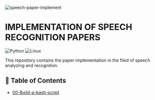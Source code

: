 ![speech-paper-implement](https://socialify.git.ci/hamedzeinalzadeh/bash-tutorials/image?font=KoHo&forks=1&logo=https%3A%2F%2Fupload.wikimedia.org%2Fwikipedia%2Fcommons%2Fthumb%2F8%2F82%2FGnu-bash-logo.svg%2F1200px-Gnu-bash-logo.svg.png&name=1&owner=1&pattern=Circuit%20Board&stargazers=1&theme=Light)


# IMPLEMENTATION OF SPEECH RECOGNITION PAPERS

![Python](https://img.shields.io/badge/python-3670A0?style=for-the-badge&logo=python&logoColor=ffdd54)
![Linux](https://img.shields.io/badge/Linux-FCC624?style=for-the-badge&logo=linux&logoColor=black)

This repository contains the paper implementation in the filed of speech analyzing and recognition.

## :bookmark_tabs: Table of Contents
- [00-Build-a-bash-script](01-Build-a-bash-script)
